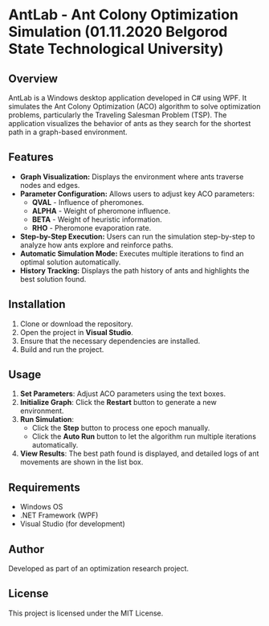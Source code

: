 # AntLab - Ant Colony Optimization Simulation (01.11.2020 Belgorod State Technological University)

## Overview
AntLab is a Windows desktop application developed in C# using WPF. It simulates the Ant Colony Optimization (ACO) algorithm to solve optimization problems, particularly the Traveling Salesman Problem (TSP). The application visualizes the behavior of ants as they search for the shortest path in a graph-based environment.

## Features
- **Graph Visualization:** Displays the environment where ants traverse nodes and edges.
- **Parameter Configuration:** Allows users to adjust key ACO parameters:
  - **QVAL** - Influence of pheromones.
  - **ALPHA** - Weight of pheromone influence.
  - **BETA** - Weight of heuristic information.
  - **RHO** - Pheromone evaporation rate.
- **Step-by-Step Execution:** Users can run the simulation step-by-step to analyze how ants explore and reinforce paths.
- **Automatic Simulation Mode:** Executes multiple iterations to find an optimal solution automatically.
- **History Tracking:** Displays the path history of ants and highlights the best solution found.

## Installation
1. Clone or download the repository.
2. Open the project in **Visual Studio**.
3. Ensure that the necessary dependencies are installed.
4. Build and run the project.

## Usage
1. **Set Parameters**: Adjust ACO parameters using the text boxes.
2. **Initialize Graph**: Click the **Restart** button to generate a new environment.
3. **Run Simulation**:
   - Click the **Step** button to process one epoch manually.
   - Click the **Auto Run** button to let the algorithm run multiple iterations automatically.
4. **View Results**: The best path found is displayed, and detailed logs of ant movements are shown in the list box.

## Requirements
- Windows OS
- .NET Framework (WPF)
- Visual Studio (for development)

## Author
Developed as part of an optimization research project.

## License
This project is licensed under the MIT License.

